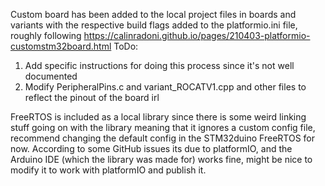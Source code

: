 Custom board has been added to the local project files in boards and variants with the respective build flags added to the platformio.ini file, roughly following https://calinradoni.github.io/pages/210403-platformio-customstm32board.html
ToDo: 
1. Add specific instructions for doing this process since it's not well documented
2. Modify PeripheralPins.c and variant_ROCATV1.cpp and other files to reflect the pinout of the board irl

FreeRTOS is included as a local library since there is some weird linking stuff going on with the library meaning that it ignores a custom config file, recommend changing the default config in the STM32duino FreeRTOS for now. According to some GitHub issues its due to platformIO, and the Arduino IDE (which the library was made for) works fine, might be nice to modify it to work with platformIO and publish it.